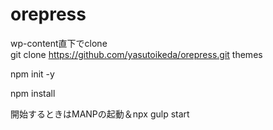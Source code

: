 # orepress

wp-content直下でclone  
git clone https://github.com/yasutoikeda/orepress.git themes

npm init -y

npm install

開始するときはMANPの起動＆npx gulp start
